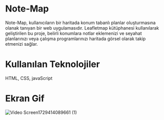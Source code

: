 # Note-Map

Note-Map, kullanıcıların bir haritada konum tabanlı planlar oluşturmasına olanak tanıyan bir web uygulamasıdır. Leafletmap kütüphanesi kullanılarak geliştirilen bu proje, belirli konumlara notlar eklemenizi ve seyahat planlarınızı veya çalışma programlarınızı haritada görsel olarak takip etmenizi sağlar.

# Kullanılan Teknolojiler

HTML, CSS, javaScript

# Ekran Gif
![Video Screen1729414089661 (1)](https://github.com/user-attachments/assets/1f68fb2f-e8f4-4c09-a537-7515562abb40)
